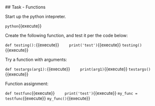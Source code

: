 ## Task - Functions

Start up the python intepreter.

`python`{{execute}}

Create the following function, and test it per the code below:

`def testing():`{{execute}}
`    print('test')`{{execute}}
`testing()`{{execute}}

Try a function with arguments:

`def testargs(arg1):`{{execute}}
`    print(arg1)`{{execute}}
`testargs()`{{execute}}

Function assignment:

`def testfunc`{{execute}}
`    print('test')`{{execute}}
`my_func = testfunc`{{execute}}
`my_func()`{{execute}}

